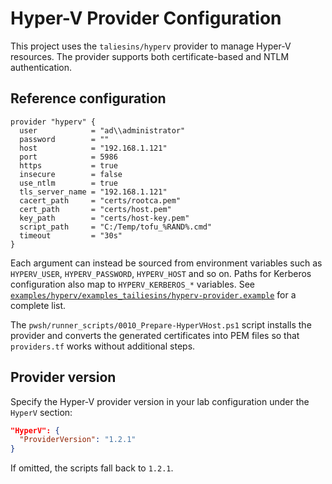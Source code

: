 # Hyper-V Provider Configuration

This project uses the `taliesins/hyperv` provider to manage Hyper-V resources. The provider supports both certificate-based and NTLM authentication.

## Reference configuration

```hcl
provider "hyperv" {
  user            = "ad\\administrator"
  password        = ""
  host            = "192.168.1.121"
  port            = 5986
  https           = true
  insecure        = false
  use_ntlm        = true
  tls_server_name = "192.168.1.121"
  cacert_path     = "certs/rootca.pem"
  cert_path       = "certs/host.pem"
  key_path        = "certs/host-key.pem"
  script_path     = "C:/Temp/tofu_%RAND%.cmd"
  timeout         = "30s"
}
```

Each argument can instead be sourced from environment variables such as `HYPERV_USER`, `HYPERV_PASSWORD`, `HYPERV_HOST` and so on. Paths for Kerberos configuration also map to `HYPERV_KERBEROS_*` variables. See [`examples/hyperv/examples_tailiesins/hyperv-provider.example`](../examples/hyperv/examples_tailiesins/hyperv-provider.example) for a complete list.

The `pwsh/runner_scripts/0010_Prepare-HyperVHost.ps1` script installs the provider and converts the generated certificates into PEM files so that `providers.tf` works without additional steps.

## Provider version

Specify the Hyper-V provider version in your lab configuration under the `HyperV` section:

```json
"HyperV": {
  "ProviderVersion": "1.2.1"
}
```

If omitted, the scripts fall back to `1.2.1`.


